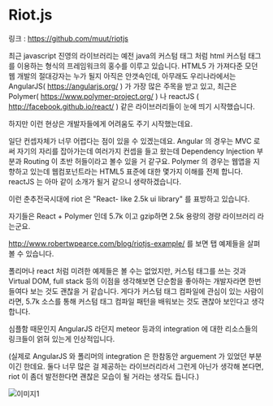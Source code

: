 # Riot.js

링크 :  https://github.com/muut/riotjs

최근  javascript 진영의 라이브러리는 예전 java의 커스텀 태그 처럼  html 커스텀 태그를 이용하는 형식의 프레임워크의 홍수를 이루고 있습니다. HTML5 가 가져다준 모던 웹 개발의 절대강자는 누가 될지 아직은 안갯속인데, 아무래도 우리나라에서는 AngularJS( https://angularjs.org/ ) 가 가장 많은 주목을 받고 있고, 최근은 Polymer( https://www.polymer-project.org/ ) 나 reactJS ( http://facebook.github.io/react/ ) 같은 라이브러리들이 눈에 띄기 시작했습니다.

하지만 이런 현상은 개발자들에게 어려움도 주기 시작했는데요.

일단 컨셉자체가 너무 어렵다는 점이 있을 수 있겠는데요. Angular 의 경우는 MVC 로써 자기의 자리를 잡아가는데 여러가지 컨셉을 들고 왔는데 Dependency Injection 부분과 Routing 이 초반 허들이라고 볼수 있을 거 같구요. Polymer 의 경우는 웹앱을 지향하고 있는데 웹컴포넌트라는 HTML5 표준에 대한 몇가지 이해를 전제 합니다. reactJS 는 아마 같이 소개가 될거 같으니 생략하겠습니다.

이런 춘추전국시대에 riot 은 "React- like 2.5k ui library" 를 표방하고 있습니다.

자기들은 React + Polymer 인데 5.7k 이고 gzip하면 2.5k 용량의 경량 라이브러리 라는군요.

http://www.robertwpearce.com/blog/riotjs-example/
를 보면 탭 예제들을 살펴볼 수 있습니다.

폴리머나 react 처럼 미려한 예제들은 볼 수는 없었지만, 커스텀 태그를 쓰는 것과 Virtual DOM, full stack  등의 이점을 생각해보면 단순함을 좋아하는 개발자라면 한번 들여다 보는 것도 괜찮을 거 같습니다.
게다가 커스텀 태그 컴파일에 관심이 있는 사람이라면, 5.7k 소스를 통해 커스텀 태그 컴파일 패턴을 배워보는 것도 괜찮아 보인다고 생각합니다.

심플함 때문인지 AngularJS 라던지 meteor 등과의 integration 에 대한 리소스들의 링크들이 얽혀 있는게 인상적입니다.

(실제로 AngularJS 와 폴리머의 integration 은 한참동안 arguement 가 있었던 부분이긴 한데요. 둘다 너무 많은 걸 제공하는 라이브러리라서 그런게 아닌가 생각해 본다면, riot 이 좀더 발전한다면 괜찮은 모습이 될 거라는 생각도 듭니다.)

![이미지1](img/001-16.png)
